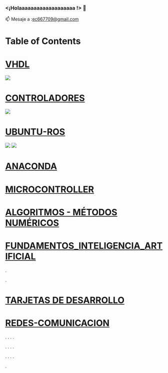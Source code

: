 ### <¡Holaaaaaaaaaaaaaaaaaaa !> 👋


📫 Mesaje a :ec667709@gmail.com

# Table of Contents



# [VHDL](https://github.com/ErickLopC/VHDL_/tree/main)

<img src="https://img.shields.io/badge/Python-FFD43B?style=for-the-badge&logo=python&logoColor=blue" />

# [CONTROLADORES](https://github.com/ErickLopC/Dise-o-de-Controladores)
 <img src="https://img.shields.io/badge/Ubuntu-E95420?style=for-the-badge&logo=ubuntu&logoColor=white" />

# [UBUNTU-ROS](https://github.com/ErickLopC/UBUNTU__ROS)
 
 <img src="https://img.shields.io/badge/conda-342B029.svg?&style=for-the-badge&logo=anaconda&logoColor=white" />
 <img src="https://img.shields.io/badge/Jupyter-F37626.svg?&style=for-the-badge&logo=Jupyter&logoColor=white" />

# [ANACONDA](https://github.com/ErickLopC/ANACONDA-/blob/main/README.md)




# [MICROCONTROLLER](https://github.com/ErickLopC/Microcontroller-/blob/main/README.md)

# [ALGORITMOS - MÉTODOS NUMÉRICOS](https://github.com/ErickLopC/Algoritmos-de-M-todos-num-ricos/blob/main/README.md)


#  [FUNDAMENTOS_INTELIGENCIA_ARTIFICIAL](https://github.com/ErickLopC/REDES)
.

.

# [TARJETAS DE DESARROLLO ](https://github.com/ErickLopC/Tarjetas_desarrollo)


# [REDES-COMUNICACION](https://github.com/ErickLopC/COMUN_REDES)

.
.
.
.



.
.
.
.

.
.
.
.

.


